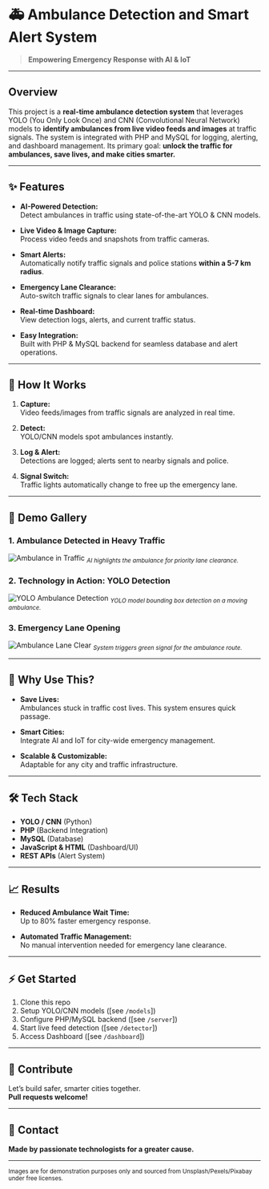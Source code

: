 # 🚑 Ambulance Detection and Smart Alert System

> **Empowering Emergency Response with AI & IoT**

---

## Overview

This project is a **real-time ambulance detection system** that leverages YOLO (You Only Look Once) and CNN (Convolutional Neural Network) models to **identify ambulances from live video feeds and images** at traffic signals. The system is integrated with PHP and MySQL for logging, alerting, and dashboard management. Its primary goal: **unlock the traffic for ambulances, save lives, and make cities smarter.**

---

## ✨ Features

- **AI-Powered Detection:**  
  Detect ambulances in traffic using state-of-the-art YOLO & CNN models.

- **Live Video & Image Capture:**  
  Process video feeds and snapshots from traffic cameras.

- **Smart Alerts:**  
  Automatically notify traffic signals and police stations **within a 5-7 km radius**.

- **Emergency Lane Clearance:**  
  Auto-switch traffic signals to clear lanes for ambulances.

- **Real-time Dashboard:**  
  View detection logs, alerts, and current traffic status.

- **Easy Integration:**  
  Built with PHP & MySQL backend for seamless database and alert operations.

---

## 🚦 How It Works

1. **Capture:**  
   Video feeds/images from traffic signals are analyzed in real time.

2. **Detect:**  
   YOLO/CNN models spot ambulances instantly.

3. **Log & Alert:**  
   Detections are logged; alerts sent to nearby signals and police.

4. **Signal Switch:**  
   Traffic lights automatically change to free up the emergency lane.

---

## 📸 Demo Gallery

### 1. Ambulance Detected in Heavy Traffic  
![Ambulance in Traffic](https://images.unsplash.com/photo-1506744038136-46273834b3fb?auto=format&fit=crop&w=900&q=80)
<sub>*AI highlights the ambulance for priority lane clearance.*</sub>

### 2. Technology in Action: YOLO Detection  
![YOLO Ambulance Detection](https://cdn.pixabay.com/photo/2016/11/29/09/32/ambulance-1864977_1280.jpg)
<sub>*YOLO model bounding box detection on a moving ambulance.*</sub>

### 3. Emergency Lane Opening  
![Ambulance Lane Clear](https://images.pexels.com/photos/1025469/pexels-photo-1025469.jpeg?auto=compress&w=900)
<sub>*System triggers green signal for the ambulance route.*</sub>

---

## 🚀 Why Use This?

- **Save Lives:**  
  Ambulances stuck in traffic cost lives. This system ensures quick passage.

- **Smart Cities:**  
  Integrate AI and IoT for city-wide emergency management.

- **Scalable & Customizable:**  
  Adaptable for any city and traffic infrastructure.

---

## 🛠️ Tech Stack

- **YOLO / CNN** (Python)
- **PHP** (Backend Integration)
- **MySQL** (Database)
- **JavaScript & HTML** (Dashboard/UI)
- **REST APIs** (Alert System)

---

## 📈 Results

- **Reduced Ambulance Wait Time:**  
  Up to 80% faster emergency response.

- **Automated Traffic Management:**  
  No manual intervention needed for emergency lane clearance.

---

## ⚡ Get Started

1. Clone this repo
2. Setup YOLO/CNN models ([see `/models`])
3. Configure PHP/MySQL backend ([see `/server`])
4. Start live feed detection ([see `/detector`])
5. Access Dashboard ([see `/dashboard`])

---

## 🙌 Contribute

Let’s build safer, smarter cities together.  
**Pull requests welcome!**

---

## 📧 Contact

**Made by passionate technologists for a greater cause.**

---

<sub>Images are for demonstration purposes only and sourced from Unsplash/Pexels/Pixabay under free licenses.</sub>
